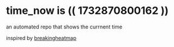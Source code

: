 # time_now is (( 1732870800162 ))

an automated repo that shows the currnent time

inspired by [breakingheatmap](https://github.com/breakingheatmap/breakingheatmap)